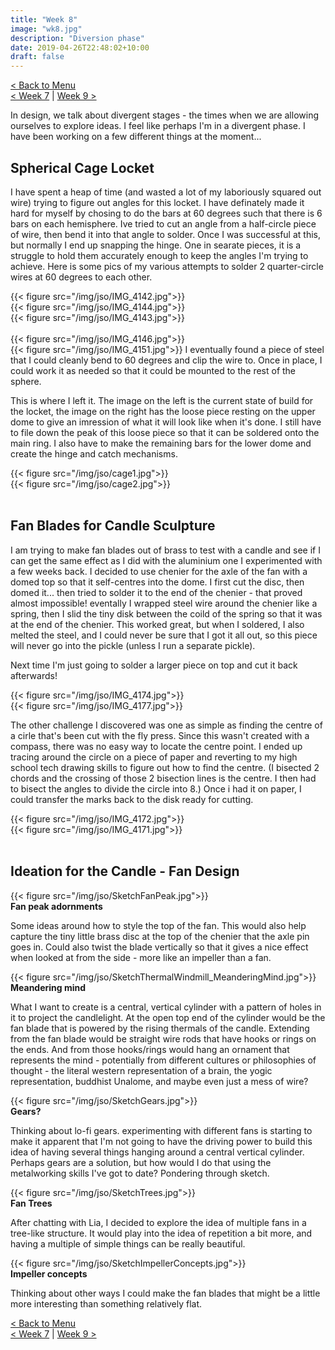 ```yaml
---
title: "Week 8"
image: "wk8.jpg"
description: "Diversion phase"
date: 2019-04-26T22:48:02+10:00
draft: false
---
```


[< Back to Menu](/jso/)  
[< Week 7](/jso/week07) | [Week 9 >](/jso/week09)

In design, we talk about divergent stages - the times when we are allowing ourselves to explore ideas.  I feel like perhaps I'm in a divergent phase.  I have been working on a few different things at the moment...


## Spherical Cage Locket

I have spent a heap of time (and wasted a lot of my laboriously squared out wire) trying to figure out angles for this locket.  I have definately made it hard for myself by chosing to do the bars at 60 degrees such that there is 6 bars on each hemisphere.  Ive tried to cut an angle from a half-circle piece of wire, then bend it into that angle to solder.  Once I was successful at this, but normally I end up snapping the hinge.  One in searate pieces, it is a struggle to hold them accurately enough to keep the angles I'm trying to achieve.  Here is some pics of my various attempts to solder 2 quarter-circle wires at 60 degrees to each other.

<div class="row">
    <div class="4u 12u$(medium)">
        {{< figure src="/img/jso/IMG_4142.jpg">}}
    </div>
    <div class="4u 12u$(medium)">
        {{< figure src="/img/jso/IMG_4144.jpg">}}
    </div>
    <div class="4u 12u$(medium)">
        {{< figure src="/img/jso/IMG_4143.jpg">}}
    </div>
</div>

<br>
<div class="row">
    <div class="6u 12u$(medium)">
        {{< figure src="/img/jso/IMG_4146.jpg">}}
    </div>
    <div class="6u 12u$(medium)">
        {{< figure src="/img/jso/IMG_4151.jpg">}}
        I eventually found a piece of steel that I could cleanly bend to 60 degrees and clip the wire to.  Once in place, I could work it as needed so that it could be mounted to the rest of the sphere.
    </div>
</div>


This is where I left it.  The image on the left is the current state of build for the locket, the image on the right has the loose piece resting on the upper dome to give an imression of what it will look like when it's done.  I still have to file down the peak of this loose piece so that it can be soldered onto the main ring.  I also have to make the remaining bars for the lower dome and create the hinge and catch mechanisms.

<div class="row">
    <div class="6u 12u$(medium)">
        {{< figure src="/img/jso/cage1.jpg">}}
    </div>
    <div class="6u 12u$(medium)">
        {{< figure src="/img/jso/cage2.jpg">}}
    </div>
</div>

<br>


## Fan Blades for Candle Sculpture

I am trying to make fan blades out of brass to test with a candle and see if I can get the same effect as I did with the aluminium one I experimented with a few weeks back.  I decided to use chenier for the axle of the fan with a domed top so that it self-centres into the dome.  I first cut the disc, then domed it... then tried to solder it to the end of the chenier - that proved almost impossible!  eventally I wrapped steel wire around the chenier like a spring, then I slid the tiny disk between the coild of the spring so that it was at the end of the chenier.  This worked great, but when I soldered, I also melted the steel, and I could never be sure that I got it all out, so this piece will never go into the pickle (unless I run a separate pickle).  

Next time I'm just going to solder a larger piece on top and cut it back afterwards!
<div class="row">
    <div class="6u 12u$(medium)">
        {{< figure src="/img/jso/IMG_4174.jpg">}}
    </div>
    <div class="6u 12u$(medium)">
        {{< figure src="/img/jso/IMG_4177.jpg">}}
    </div>
</div>

The other challenge I discovered was one as simple as finding the centre of a cirle that's been cut with the fly press.  Since this wasn't created with a compass, there was no easy way to locate the centre point.  I ended up tracing around the circle on a piece of paper and reverting to my high school tech drawing skills to figure out how to find the centre. (I bisected 2 chords and the crossing of those 2 bisection lines is the centre.  I then had to bisect the angles to divide the circle into 8.)  Once i had it on paper, I could transfer the marks back to the disk ready for cutting.

<div class="row">
    <div class="6u 12u$(medium)">
        {{< figure src="/img/jso/IMG_4172.jpg">}}
    </div>
    <div class="6u 12u$(medium)">
        {{< figure src="/img/jso/IMG_4171.jpg">}}
    </div>
</div>

<br>

## Ideation for the Candle - Fan Design

<div class="row">
    <div class="8u 12u$(medium)">
        {{< figure src="/img/jso/SketchFanPeak.jpg">}}
    </div>
    <div class="4u 12u$(medium)">
        <strong>Fan peak adornments</strong>
        <p>Some ideas around how to style the top of the fan.  This would also help capture the tiny little brass disc at the top of the chenier that the axle pin goes in.  Could also twist the blade vertically so that it gives a nice effect when looked at from the side - more like an impeller than a fan.</p>
    </div>
</div>
<div class="row">
    <div class="8u 12u$(medium)">
        {{< figure src="/img/jso/SketchThermalWindmill_MeanderingMind.jpg">}}
    </div>
    <div class="4u 12u$(medium)">
        <strong>Meandering mind</strong>
        <p>What I want to create is a central, vertical cylinder with a pattern of holes in it to project the candlelight.  At the open top end of the cylinder would be the fan blade that is powered by the rising thermals of the candle.  Extending from the fan blade would be straight wire rods that have hooks or rings on the ends.  And from those hooks/rings would hang an ornament that represents the mind - potentially from different cultures or philosophies of thought - the literal western representation of a brain, the yogic representation, buddhist Unalome, and maybe even just a mess of wire?</p>
    </div>
</div>
<div class="row">
    <div class="8u 12u$(medium)">
        {{< figure src="/img/jso/SketchGears.jpg">}}
    </div>
    <div class="4u 12u$(medium)">
        <strong>Gears?</strong>
        <p>Thinking about lo-fi gears.  experimenting with different fans is starting to make it apparent that I'm not going to have the driving power to build this idea of having several things hanging around a central vertical cylinder.  Perhaps gears are a solution, but how would I do that using the metalworking skills I've got to date?  Pondering through sketch.</p>
    </div>
</div>
<div class="row">
    <div class="8u 12u$(medium)">
        {{< figure src="/img/jso/SketchTrees.jpg">}}
    </div>
    <div class="4u 12u$(medium)">
        <strong>Fan Trees</strong>
        <p>After chatting with Lia, I decided to explore the idea of multiple fans in a tree-like structure.  It would play into the idea of repetition a bit more, and having a multiple of simple things can be really beautiful.</p>
    </div>
</div>
<div class="row">
    <div class="8u 12u$(medium)">
        {{< figure src="/img/jso/SketchImpellerConcepts.jpg">}}
    </div>
    <div class="4u 12u$(medium)">
        <strong>Impeller concepts</strong>
        <p>Thinking about other ways I could make the fan blades that might be a little more interesting than something relatively flat.</p>
    </div>
</div>


[< Back to Menu](/jso/)  
[< Week 7](/jso/week07) | [Week 9 >](/jso/week09)

